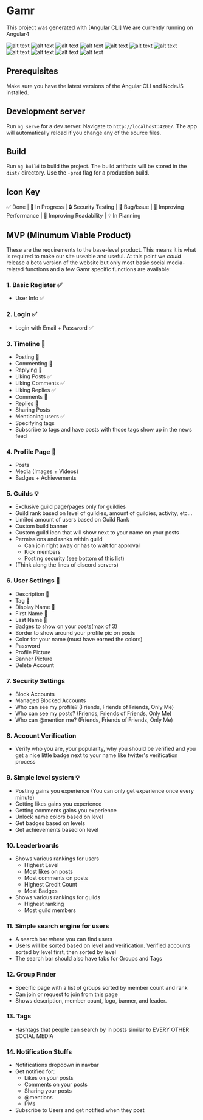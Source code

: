 # Gamr

This project was generated with [Angular CLI]
We are currently running on Angular4

![alt text](https://johnpapa.gallerycdn.vsassets.io/extensions/johnpapa/angular2/2.3.2/1496112266388/Microsoft.VisualStudio.Services.Icons.Default "Angular")
![alt text](https://dynamicimagesmx-v2b.netdna-ssl.com/product_class_external_product/typescript.png "TypeScript")
![alt text](https://chocolatey.org/content/packageimages/sass.1.0.0-alpha9.png "Sass")
![alt text](http://www.slashen.com/img/portfolio/nodejs.png "NodeJS")
![alt text](http://i.imgur.com/ZzxaPIf.png "NGX-Bootstrap")
![alt text](https://bitbucket.org/lucee/lucee/avatar/128/?ts=1492765672 "Lucee")
![alt text](http://aaronmelton.com/blog/wp-content/uploads/2014/03/mysql.png "MySQL")
![alt text](http://rebelute.com/assets/main_site/images/technologies/Jasmine.png "Jasmine")
![alt text](https://pullos.files.wordpress.com/2013/10/apache-icon.png?w=240 "Apache2")
![alt text](https://blog.rackspace.com/wp-content/uploads/2014/06/docker-whale.png "Docker")
![alt text](https://perlmaven.com/img/mongodb-logo.png "MongoDB")

## Prerequisites

Make sure you have the latest versions of the Angular CLI and NodeJS installed.

## Development server

Run `ng serve` for a dev server. Navigate to `http://localhost:4200/`. The app will automatically reload if you change any of the source files.

## Build

Run `ng build` to build the project. The build artifacts will be stored in the `dist/` directory. Use the `-prod` flag for a production build.

## Icon Key
✅ Done |  🚧 In Progress | 🔒 Security Testing | 🐛 Bug/Issue | 🚀 Improving Performance | 🎨 Improving Readability | 💡 In Planning

## MVP (Minumum Viable Product)

These are the requirements to the base-level product. This means it is what is required to make our site useable and useful. At this point we *could* release a beta version of the website but only most basic social media-related functions and a few Gamr specific functions are available:

### 1. Basic Register ✅
  * User Info ✅
### 2. Login  ✅
  * Login with Email + Password ✅
### 3. Timeline 🚧
  * Posting 🚧
  * Commenting 🚧
  * Replying 🚧
  * Liking Posts ✅
  * Liking Comments ✅
  * Liking Replies ✅
  * Comments 🚧
  * Replies 🚧
  * Sharing Posts
  * Mentioning users ✅
  * Specifying tags
  * Subscribe to tags and have posts with those tags show up in the news feed
### 4. Profile Page 🚧
  * Posts
  * Media (Images + Videos)
  * Badges + Achievements
### 5. Guilds 💡
  * Exclusive guild page/pages only for guildies
  * Guild rank based on level of guildies, amount of guildies, activity, etc...
  * Limited amount of users based on Guild Rank
  * Custom build banner
  * Custom guild icon that will show next to your name on your posts
  * Permissions and ranks within guild
    * Can join right away or has to wait for approval
    * Kick members
    * Posting security (see bottom of this list)
  * (Think along the lines of discord servers)
### 6. User Settings 🚧
  * Description 🚧
  * Tag 🚧
  * Display Name 🚧
  * First Name 🚧
  * Last Name 🚧
  * Badges to show on your posts(max of 3)
  * Border to show around your profile pic on posts
  * Color for your name (must have earned the colors)
  * Password
  * Profile Picture
  * Banner Picture
  * Delete Account
### 7. Security Settings
  * Block Accounts
  * Managed Blocked Accounts
  * Who can see my profile? (Friends, Friends of Friends, Only Me)
  * Who can see my posts? (Friends, Friends of Friends, Only Me)
  * Who can @mention me? (Friends, Friends of Friends, Only Me)
### 8. Account Verification
  * Verify who you are, your popularity, why you should be verified and you get a nice little badge next to your name like
    twitter's verification process
### 9. Simple level system 💡
  * Posting gains you experience (You can only get experience once every minute)
  * Getting likes gains you experience
  * Getting comments gains you experience
  * Unlock name colors based on level
  * Get badges based on levels
  * Get achievements based on level
### 10. Leaderboards
  * Shows various rankings for users
    * Highest Level
    * Most likes on posts
    * Most comments on posts
    * Highest Credit Count
    * Most Badges
  * Shows various rankings for guilds
    * Highest ranking
    * Most guild members
### 11. Simple search engine for users
  * A search bar where you can find users
  * Users will be sorted based on level and verification. Verified accounts sorted by level first, then sorted by level
  * The search bar should also have tabs for Groups and Tags
### 12. Group Finder
  * Specific page with a list of groups sorted by member count and rank
  * Can join or request to join from this page
  * Shows description, member count, logo, banner, and leader. 
### 13. Tags
  * Hashtags that people can search by in posts similar to EVERY OTHER SOCIAL MEDIA
### 14. Notification Stuffs
  * Notifications dropdown in navbar
  * Get notified for:
     * Likes on your posts
     * Comments on your posts
     * Sharing your posts
     * @mentions
     * PMs 
  * Subscribe to Users and get notified when they post





